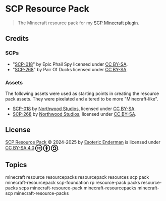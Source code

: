# SCP Resource Pack

> The Minecraft resource pack for my [SCP Minecraft plugin](https://github.com/EsotericEnderman/scp-plugin).

## Credits

### SCPs

- "[SCP-018](https://scpwiki.com/scp-018)" by Epic Phail Spy licensed under [CC BY-SA](./LICENSE).
- "[SCP-268](https://scpwiki.com/scp-268)" by Pair Of Ducks licensed under [CC BY-SA](./LICENSE).

### Assets

The following assets were used as starting points in creating the resource pack assets. They were pixelated and altered to be more "Minecraft-like".

- [SCP-018](https://hub.scpslgame.com/images/b/b3/SCP018Icon.png) by [Northwood Studios](https://store.steampowered.com/developer/NWStudios), licensed under [CC BY-SA](./LICENSE).
- [SCP-268](https://hub.scpslgame.com/images/e/e8/UpdatedSCP268Icon.png) by [Northwood Studios](https://store.steampowered.com/developer/NWStudios), licensed under [CC BY-SA](./LICENSE).

## License

<p xmlns:cc="http://creativecommons.org/ns#" xmlns:dct="http://purl.org/dc/terms/">
  <a property="dct:title" rel="cc:attributionURL" href="./">SCP Resource Pack</a> &copy; 2024-2025 by <a rel="cc:attributionURL dct:creator" property="cc:attributionName" href="https://enderman.dev">Esoteric Enderman</a> is licensed under <a href="./LICENSE" target="_blank" rel="license noopener noreferrer" style="display: inline-block">CC BY-SA 4.0</a><a href="https://creativecommons.org/"><img style="height: 22px !important; margin-left: 3px; vertical-align: middle" src="./assets/images/icons/cc/logo.svg" alt="Creative Commons Icon" /><a href="https://creativecommons.org/licenses/by-sa/4.0/deed.en"><img style="height: 22px !important; margin-left: 3px; vertical-align: middle" src="./assets/images/icons/cc/attributes/by.svg" alt="Creative Commons Attribution Icon" /></a><a href="https://creativecommons.org/licenses/by-sa/4.0/deed.en"><img style="height: 22px !important; margin-left: 3px; vertical-align: middle" src="./assets/images/icons/cc/attributes/sa.svg" alt="Creative Commons ShareAlike Icon" /></a>.
</p>

## Topics

minecraft resource resourcepacks resourcepack resources scp pack minecraft-resourcepack scp-foundation rp resource-pack packs resource-packs scps minecraft-resource-pack minecraft-resourcepacks minecraft-scp minecraft-resource-packs
